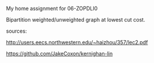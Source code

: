My home assignment for 06-ZOPDLI0

Bipartition weighted/unweighted graph at lowest cut cost.
 
sources:

http://users.eecs.northwestern.edu/~haizhou/357/lec2.pdf

https://github.com/JakeCoxon/kernighan-lin